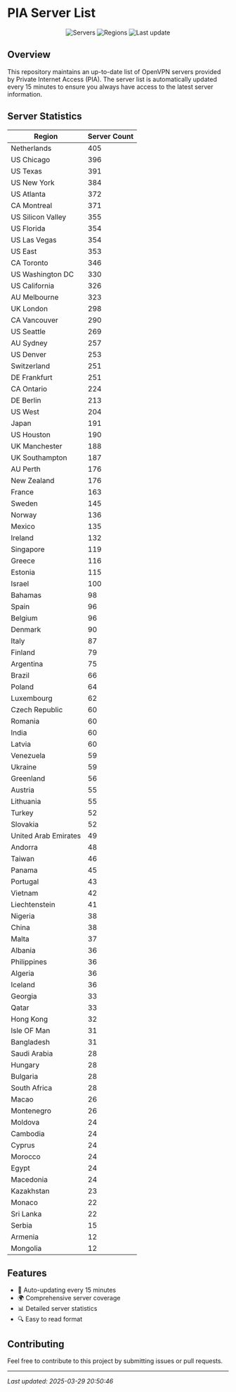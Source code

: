 # PIA Server List

<div align="center">

![Servers](https://img.shields.io/badge/servers-12,425-blue)
![Regions](https://img.shields.io/badge/regions-97-blue)
![Last update](https://img.shields.io/badge/Last_Updated-March_29_2025_15:50_EST-blue)

</div>

## Overview
This repository maintains an up-to-date list of OpenVPN servers provided by Private Internet Access (PIA). The server list is automatically updated every 15 minutes to ensure you always have access to the latest server information.

## Server Statistics
| Region | Server Count |
|--------|--------------|
| Netherlands                    | 405          |
| US Chicago                     | 396          |
| US Texas                       | 391          |
| US New York                    | 384          |
| US Atlanta                     | 372          |
| CA Montreal                    | 371          |
| US Silicon Valley              | 355          |
| US Florida                     | 354          |
| US Las Vegas                   | 354          |
| US East                        | 353          |
| CA Toronto                     | 346          |
| US Washington DC               | 330          |
| US California                  | 326          |
| AU Melbourne                   | 323          |
| UK London                      | 298          |
| CA Vancouver                   | 290          |
| US Seattle                     | 269          |
| AU Sydney                      | 257          |
| US Denver                      | 253          |
| Switzerland                    | 251          |
| DE Frankfurt                   | 251          |
| CA Ontario                     | 224          |
| DE Berlin                      | 213          |
| US West                        | 204          |
| Japan                          | 191          |
| US Houston                     | 190          |
| UK Manchester                  | 188          |
| UK Southampton                 | 187          |
| AU Perth                       | 176          |
| New Zealand                    | 176          |
| France                         | 163          |
| Sweden                         | 145          |
| Norway                         | 136          |
| Mexico                         | 135          |
| Ireland                        | 132          |
| Singapore                      | 119          |
| Greece                         | 116          |
| Estonia                        | 115          |
| Israel                         | 100          |
| Bahamas                        | 98           |
| Spain                          | 96           |
| Belgium                        | 96           |
| Denmark                        | 90           |
| Italy                          | 87           |
| Finland                        | 79           |
| Argentina                      | 75           |
| Brazil                         | 66           |
| Poland                         | 64           |
| Luxembourg                     | 62           |
| Czech Republic                 | 60           |
| Romania                        | 60           |
| India                          | 60           |
| Latvia                         | 60           |
| Venezuela                      | 59           |
| Ukraine                        | 59           |
| Greenland                      | 56           |
| Austria                        | 55           |
| Lithuania                      | 55           |
| Turkey                         | 52           |
| Slovakia                       | 52           |
| United Arab Emirates           | 49           |
| Andorra                        | 48           |
| Taiwan                         | 46           |
| Panama                         | 45           |
| Portugal                       | 43           |
| Vietnam                        | 42           |
| Liechtenstein                  | 41           |
| Nigeria                        | 38           |
| China                          | 38           |
| Malta                          | 37           |
| Albania                        | 36           |
| Philippines                    | 36           |
| Algeria                        | 36           |
| Iceland                        | 36           |
| Georgia                        | 33           |
| Qatar                          | 33           |
| Hong Kong                      | 32           |
| Isle OF Man                    | 31           |
| Bangladesh                     | 31           |
| Saudi Arabia                   | 28           |
| Hungary                        | 28           |
| Bulgaria                       | 28           |
| South Africa                   | 28           |
| Macao                          | 26           |
| Montenegro                     | 26           |
| Moldova                        | 24           |
| Cambodia                       | 24           |
| Cyprus                         | 24           |
| Morocco                        | 24           |
| Egypt                          | 24           |
| Macedonia                      | 24           |
| Kazakhstan                     | 23           |
| Monaco                         | 22           |
| Sri Lanka                      | 22           |
| Serbia                         | 15           |
| Armenia                        | 12           |
| Mongolia                       | 12           |

## Features
- 🔄 Auto-updating every 15 minutes
- 🌍 Comprehensive server coverage
- 📊 Detailed server statistics
- 🔍 Easy to read format

## Contributing
Feel free to contribute to this project by submitting issues or pull requests.

---
*Last updated: 2025-03-29 20:50:46*